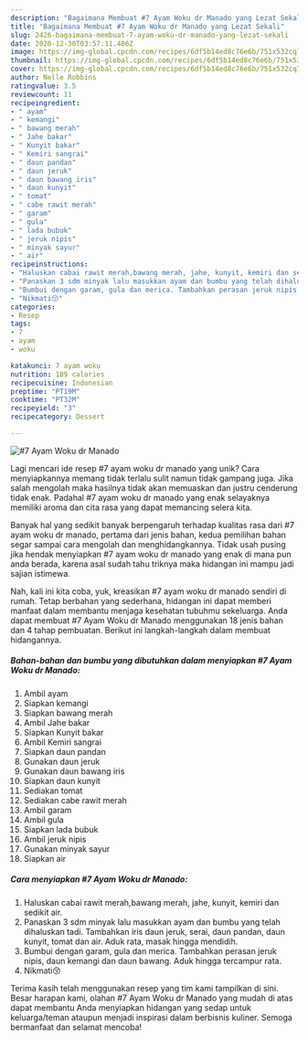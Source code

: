 ```yaml
---
description: "Bagaimana Membuat #7 Ayam Woku dr Manado yang Lezat Sekali"
title: "Bagaimana Membuat #7 Ayam Woku dr Manado yang Lezat Sekali"
slug: 2426-bagaimana-membuat-7-ayam-woku-dr-manado-yang-lezat-sekali
date: 2020-12-30T03:57:11.486Z
image: https://img-global.cpcdn.com/recipes/6df5b14ed8c76e6b/751x532cq70/7-ayam-woku-dr-manado-foto-resep-utama.jpg
thumbnail: https://img-global.cpcdn.com/recipes/6df5b14ed8c76e6b/751x532cq70/7-ayam-woku-dr-manado-foto-resep-utama.jpg
cover: https://img-global.cpcdn.com/recipes/6df5b14ed8c76e6b/751x532cq70/7-ayam-woku-dr-manado-foto-resep-utama.jpg
author: Nelle Robbins
ratingvalue: 3.5
reviewcount: 11
recipeingredient:
- " ayam"
- " kemangi"
- " bawang merah"
- " Jahe bakar"
- " Kunyit bakar"
- " Kemiri sangrai"
- " daun pandan"
- " daun jeruk"
- " daun bawang iris"
- " daun kunyit"
- " tomat"
- " cabe rawit merah"
- " garam"
- " gula"
- " lada bubuk"
- " jeruk nipis"
- " minyak sayur"
- " air"
recipeinstructions:
- "Haluskan cabai rawit merah,bawang merah, jahe, kunyit, kemiri dan sedikit air."
- "Panaskan 3 sdm minyak lalu masukkan ayam dan bumbu yang telah dihaluskan tadi. Tambahkan iris daun jeruk, serai, daun pandan, daun kunyit, tomat dan air. Aduk rata, masak hingga mendidih."
- "Bumbui dengan garam, gula dan merica. Tambahkan perasan jeruk nipis, daun kemangi dan daun bawang. Aduk hingga tercampur rata."
- "Nikmati😚"
categories:
- Resep
tags:
- 7
- ayam
- woku

katakunci: 7 ayam woku 
nutrition: 189 calories
recipecuisine: Indonesian
preptime: "PT19M"
cooktime: "PT32M"
recipeyield: "3"
recipecategory: Dessert

---
```



![#7 Ayam Woku dr Manado](https://img-global.cpcdn.com/recipes/6df5b14ed8c76e6b/751x532cq70/7-ayam-woku-dr-manado-foto-resep-utama.jpg)

Lagi mencari ide resep #7 ayam woku dr manado yang unik? Cara menyiapkannya memang tidak terlalu sulit namun tidak gampang juga. Jika salah mengolah maka hasilnya tidak akan memuaskan dan justru cenderung tidak enak. Padahal #7 ayam woku dr manado yang enak selayaknya memiliki aroma dan cita rasa yang dapat memancing selera kita.



Banyak hal yang sedikit banyak berpengaruh terhadap kualitas rasa dari #7 ayam woku dr manado, pertama dari jenis bahan, kedua pemilihan bahan segar sampai cara mengolah dan menghidangkannya. Tidak usah pusing jika hendak menyiapkan #7 ayam woku dr manado yang enak di mana pun anda berada, karena asal sudah tahu triknya maka hidangan ini mampu jadi sajian istimewa.


Nah, kali ini kita coba, yuk, kreasikan #7 ayam woku dr manado sendiri di rumah. Tetap berbahan yang sederhana, hidangan ini dapat memberi manfaat dalam membantu menjaga kesehatan tubuhmu sekeluarga. Anda dapat membuat #7 Ayam Woku dr Manado menggunakan 18 jenis bahan dan 4 tahap pembuatan. Berikut ini langkah-langkah dalam membuat hidangannya.

<!--inarticleads1-->

##### Bahan-bahan dan bumbu yang dibutuhkan dalam menyiapkan #7 Ayam Woku dr Manado:

1. Ambil  ayam
1. Siapkan  kemangi
1. Siapkan  bawang merah
1. Ambil  Jahe bakar
1. Siapkan  Kunyit bakar
1. Ambil  Kemiri sangrai
1. Siapkan  daun pandan
1. Gunakan  daun jeruk
1. Gunakan  daun bawang iris
1. Siapkan  daun kunyit
1. Sediakan  tomat
1. Sediakan  cabe rawit merah
1. Ambil  garam
1. Ambil  gula
1. Siapkan  lada bubuk
1. Ambil  jeruk nipis
1. Gunakan  minyak sayur
1. Siapkan  air




<!--inarticleads2-->

##### Cara menyiapkan #7 Ayam Woku dr Manado:

1. Haluskan cabai rawit merah,bawang merah, jahe, kunyit, kemiri dan sedikit air.
1. Panaskan 3 sdm minyak lalu masukkan ayam dan bumbu yang telah dihaluskan tadi. Tambahkan iris daun jeruk, serai, daun pandan, daun kunyit, tomat dan air. Aduk rata, masak hingga mendidih.
1. Bumbui dengan garam, gula dan merica. Tambahkan perasan jeruk nipis, daun kemangi dan daun bawang. Aduk hingga tercampur rata.
1. Nikmati😚




Terima kasih telah menggunakan resep yang tim kami tampilkan di sini. Besar harapan kami, olahan #7 Ayam Woku dr Manado yang mudah di atas dapat membantu Anda menyiapkan hidangan yang sedap untuk keluarga/teman ataupun menjadi inspirasi dalam berbisnis kuliner. Semoga bermanfaat dan selamat mencoba!
